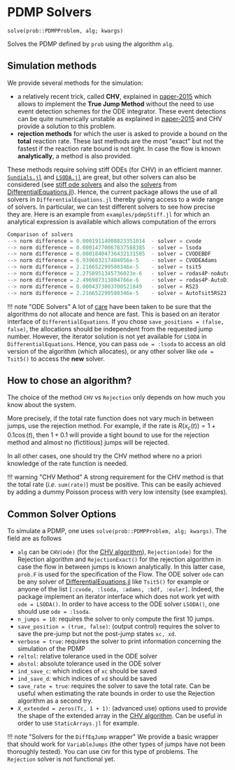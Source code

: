 # PDMP Solvers

`solve(prob::PDMPProblem, alg; kwargs)`

Solves the PDMP defined by `prob` using the algorithm `alg`.

## Simulation methods

We provide several methods for the simulation:

- a relatively recent trick, called **CHV**, explained in [paper-2015](http://arxiv.org/abs/1504.06873) which allows to implement the **True Jump Method** without the need to use event detection schemes for the ODE integrator. These event detections can be quite numerically unstable as explained in [paper-2015](http://arxiv.org/abs/1504.06873) and CHV provide a solution to this problem.
- **rejection methods** for which the user is asked to provide a bound on the **total** reaction rate. These last methods are the most "exact" but not the fastest if the reaction rate bound is not tight. In case the flow is known **analytically**, a method is also provided.


These methods require solving stiff ODEs (for CHV) in an efficient manner. [```Sundials.jl```](https://github.com/JuliaLang/Sundials.jl) and [```LSODA.jl```](https://github.com/rveltz/LSODA.jl) are great, but other solvers can also be considered (see [stiff ode solvers](http://lh3lh3.users.sourceforge.net/solveode.shtml) and also the [solvers](http://docs.juliadiffeq.org/stable/solvers/ode_solve.html) from [DifferentialEquations.jl](https://github.com/JuliaDiffEq/DifferentialEquations.jl)). Hence, the current package allows the use of all solvers in `DifferentialEquations.jl` thereby giving access to a wide range of solvers. In particular, we can test different solvers to see how precise they are. Here is an example from `examples/pdmpStiff.jl` for which an analytical expression is available which allows computation of the errors

```julia
Comparison of solvers
--> norm difference = 0.00019114008823351014  - solver = cvode
--> norm difference = 0.00014770067837588385  - solver = lsoda
--> norm difference = 0.00018404736432131585  - solver = CVODEBDF
--> norm difference = 6.939603217404056e-5    - solver = CVODEAdams
--> norm difference = 2.216652299580346e-5    - solver = tsit5
--> norm difference = 2.2758951345736023e-6   - solver = rodas4P-noAutoDiff
--> norm difference = 2.496987313804766e-6    - solver = rodas4P-AutoDiff
--> norm difference = 0.0004373003700521849   - solver = RS23
--> norm difference = 2.216652299580346e-5    - solver = AutoTsit5RS23
```

!!! note "ODE Solvers"
    A lot of [care](https://discourse.julialang.org/t/help-reduce-large-gc-time/17215) have been taken to be sure that the algorithms do not allocate and hence are fast. This is based on an iterator interface of `DifferentialEquations`. If you chose `save_positions = (false, false)`, the allocations should be independent from the requested jump number. However, the iterator solution is not yet available for `LSODA` in `DifferentialEquations`. Hence, you can pass `ode = :lsoda` to access an old version of the algorithm (which allocates), or any other solver like `ode = Tsit5()` to access the **new** solver.

## How to chose an algorithm?

The choice of the method `CHV` vs `Rejection` only depends on how much you know about the system. 

More precisely, if the total rate function does not vary much in between jumps, use the rejection method. For example, if the rate is $R(x_c(t)) = 1+0.1\cos(t)$,  then $1+0.1$ will provide a tight bound to use for the rejection method and almost no (fictitious) jumps will be rejected. 

In all other cases, one should try the CHV method where no a priori knowledge of the rate function is needed.

!!! warning "CHV Method"
    A strong requirement for the CHV method is that the total rate (*i.e.* `sum(rate)`) must be positive. This can be easily achieved by adding a dummy Poisson process with very low intensity (see examples).

## Common Solver Options

To simulate a PDMP, one uses `solve(prob::PDMPProblem, alg; kwargs)`. The field are as follows

- `alg` can be `CHV(ode)` (for the [CHV algorithm](https://arxiv.org/abs/1504.06873)), `Rejection(ode)` for the Rejection algorithm and `RejectionExact()` for the rejection algorithm in case the flow in between jumps is known analytically. In this latter case, `prob.F` is used for the specification of the Flow. The ODE solver `ode` can be any solver of [DifferentialEquations.jl](https://github.com/JuliaDiffEq/DifferentialEquations.jl) like `Tsit5()` for example or anyone of the list `[:cvode, :lsoda, :adams, :bdf, :euler]`. Indeed, the package implement an iterator interface which does not work yet with `ode = LSODA()`. In order to have access to the ODE solver `LSODA()`, one should use `ode = :lsoda`.
- `n_jumps = 10`: requires the solver to only compute the first 10 jumps.
- `save_position = (true, false)`: (output control) requires the solver to save the pre-jump but not the post-jump states `xc, xd`.
- `verbose = true`: requires the solver to print information concerning the simulation of the PDMP
- `reltol`: relative tolerance used in the ODE solver
- `abstol`: absolute tolerance used in the ODE solver
- `ind_save_c`: which indices of `xc` should be saved
- `ind_save_d`: which indices of `xd` should be saved
- `save_rate = true`: requires the solver to save the total rate. Can be useful when estimating the rate bounds in order to use the Rejection algorithm as a second try.
-  `X_extended = zeros(Tc, 1 + 1)`: (advanced use) options used to provide the shape of the extended array in the [CHV algorithm](https://arxiv.org/abs/1504.06873). Can be useful in order to use `StaticArrays.jl` for example.

!!! note "Solvers for the `DiffEqJump` wrapper"
    We provide a basic wrapper that should work for `VariableJumps` (the other types of jumps have not been thoroughly tested). You can use `CHV` for this type of problems. The `Rejection` solver is not functional yet.